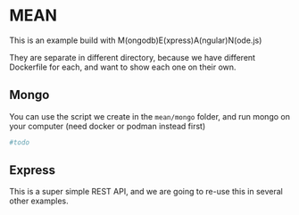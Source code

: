 # MEAN

This is an example build with M(ongodb)E(xpress)A(ngular)N(ode.js)

They are separate in different directory, because we have different Dockerfile for each,
and want to show each one on their own.

## Mongo

You can use the script we create in the `mean/mongo` folder, and run mongo on your computer (need docker or podman instead first)

```sh
#todo
```
## Express

This is a super simple REST API, and we are going to re-use this in several other examples.
